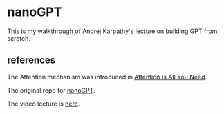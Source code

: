 # nanoGPT

This is my walkthrough of Andrej Karpathy's lecture on building GPT from
scratch.

## references

The Attention mechanism was introduced in [Attention Is All You Need](https://arxiv.org/abs/1706.03762).

The original repo for [nanoGPT](https://github.com/karpathy/nanoGPT).

The video lecture is [here](https://www.youtube.com/watch?v=kCc8FmEb1nY).
